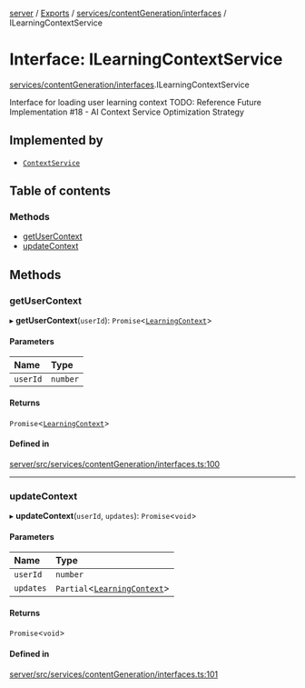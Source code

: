 [server](../README.md) / [Exports](../modules.md) / [services/contentGeneration/interfaces](../modules/services_contentGeneration_interfaces.md) / ILearningContextService

# Interface: ILearningContextService

[services/contentGeneration/interfaces](../modules/services_contentGeneration_interfaces.md).ILearningContextService

Interface for loading user learning context
TODO: Reference Future Implementation #18 - AI Context Service Optimization Strategy

## Implemented by

- [`ContextService`](../classes/services_ai_ContextService.ContextService.md)

## Table of contents

### Methods

- [getUserContext](services_contentGeneration_interfaces.ILearningContextService.md#getusercontext)
- [updateContext](services_contentGeneration_interfaces.ILearningContextService.md#updatecontext)

## Methods

### getUserContext

▸ **getUserContext**(`userId`): `Promise`\<[`LearningContext`](types_Content.LearningContext.md)\>

#### Parameters

| Name | Type |
| :------ | :------ |
| `userId` | `number` |

#### Returns

`Promise`\<[`LearningContext`](types_Content.LearningContext.md)\>

#### Defined in

[server/src/services/contentGeneration/interfaces.ts:100](https://github.com/niklas-joh/french-learning-platform/blob/f88c80a984d39a715bd427891d156cc94cff3831/server/src/services/contentGeneration/interfaces.ts#L100)

___

### updateContext

▸ **updateContext**(`userId`, `updates`): `Promise`\<`void`\>

#### Parameters

| Name | Type |
| :------ | :------ |
| `userId` | `number` |
| `updates` | `Partial`\<[`LearningContext`](types_Content.LearningContext.md)\> |

#### Returns

`Promise`\<`void`\>

#### Defined in

[server/src/services/contentGeneration/interfaces.ts:101](https://github.com/niklas-joh/french-learning-platform/blob/f88c80a984d39a715bd427891d156cc94cff3831/server/src/services/contentGeneration/interfaces.ts#L101)
